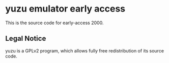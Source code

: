 yuzu emulator early access
=============

This is the source code for early-access 2000.

## Legal Notice

yuzu is a GPLv2 program, which allows fully free redistribution of its source code.